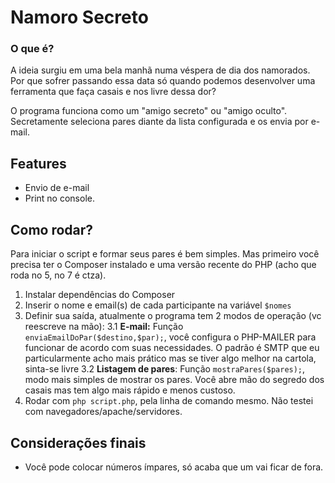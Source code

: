 # Namoro Secreto
### O que é?
A ideia surgiu em uma bela manhã numa véspera de dia dos namorados. Por que sofrer passando essa data só quando podemos desenvolver uma ferramenta que faça casais e nos livre dessa dor?

O programa funciona como um "amigo secreto" ou "amigo oculto". Secretamente seleciona pares diante da lista configurada e os envia por e-mail.

## Features
- Envio de e-mail
- Print no console.

## Como rodar?
Para iniciar o script e formar seus pares é bem simples. Mas primeiro você precisa ter o Composer instalado e uma versão recente do PHP (acho que roda no 5, no 7 é ctza).
1. Instalar dependências do Composer
2. Inserir o nome e email(s) de cada participante na variável `$nomes`
3. Definir sua saída, atualmente o programa tem 2 modos de operação (vc reescreve na mão):
3.1 **E-mail:** Função `enviaEmailDoPar($destino,$par);`, você configura o PHP-MAILER para funcionar de acordo com suas necessidades. O padrão é SMTP que eu particularmente acho mais prático mas se tiver algo melhor na cartola, sinta-se livre
3.2 **Listagem de pares**: Função `mostraPares($pares);`, modo mais simples de mostrar os pares. Você abre mão do segredo dos casais mas tem algo mais rápido e menos custoso.
4. Rodar com `php script.php`, pela linha de comando mesmo. Não testei com navegadores/apache/servidores.

## Considerações finais
- Você pode colocar números ímpares, só acaba que um vai ficar de fora.
